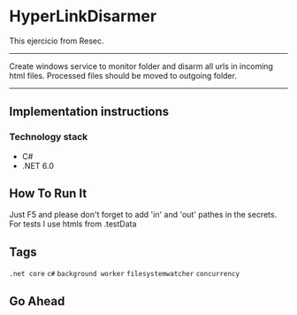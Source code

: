 # HyperLinkDisarmer
This ejercicio from Resec.

---

Create windows service to monitor folder and disarm all urls in incoming html files. Processed files should be moved to outgoing folder.

---

## Implementation instructions

### Technology stack

- C#
- .NET 6.0

## How To Run It

Just F5 and please don't forget to add 'in' and 'out' pathes in the secrets.
For tests I use htmls from .testData


## Tags
`.net core` `c#` `background worker` `filesystemwatcher` `concurrency`

## Go Ahead

